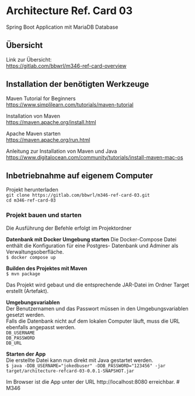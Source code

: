 
# Architecture Ref. Card 03 
Spring Boot Application mit MariaDB Database

## Übersicht
Link zur Übersicht:<br/>
https://gitlab.com/bbwrl/m346-ref-card-overview

## Installation der benötigten Werkzeuge
Maven Tutorial for Beginners<br/>
https://www.simplilearn.com/tutorials/maven-tutorial

Installation von Maven<br/>
https://maven.apache.org/install.html

Apache Maven starten<br/>
https://maven.apache.org/run.html

Anleitung zur Installation von Maven und Java<br/>
https://www.digitalocean.com/community/tutorials/install-maven-mac-os

## Inbetriebnahme auf eigenem Computer

Projekt herunterladen<br/>
```git clone https://gitlab.com/bbwrl/m346-ref-card-03.git```
<br/>
```cd m346-ref-card-03```


### Projekt bauen und starten
Die Ausführung der Befehle erfolgt im Projektordner

**Datenbank mit Docker Umgebung starten**
Die Docker-Compose Datei enthält die Konfiguration für eine Postgres-
Datenbank und Adminer als Verwaltungsoberfläche.<br/>
```$ docker compose up```


**Builden des Projektes mit Maven**<br/>
```$ mvn package```

Das Projekt wird gebaut und die entsprechende JAR-Datei im Ordner Target erstellt (Artefakt).

**Umgebungsvariablen**<br/>
Der Benutzernamen und das Passwort müssen in den Umgebungsvariablen gesetzt werden.<br/>
Falls die Datenbank nicht auf dem lokalen Computer läuft, muss die URL ebenfalls angepasst werden.<br/>
```DB_USERNAME```<br/>
```DB_PASSWORD```<br/>
```DB_URL```

**Starten der App**<br/>
Die erstellte Datei kann nun direkt mit Java gestartet werden.<br/>
```$ java -DDB_USERNAME="jokedbuser" -DDB_PASSWORD="123456" -jar target/architecture-refcard-03-0.0.1-SNAPSHOT.jar```

Im Browser ist die App unter der URL http://localhost:8080 erreichbar.
#   M 3 4 6  
 